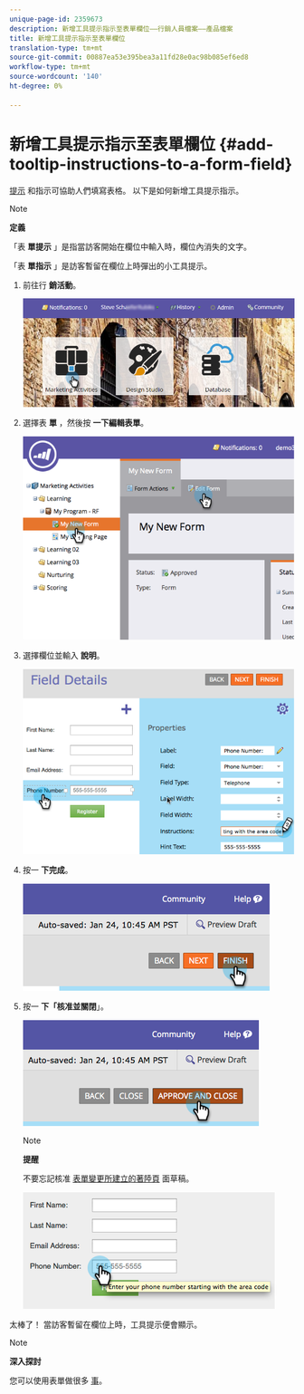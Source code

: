 ```yaml
---
unique-page-id: 2359673
description: 新增工具提示指示至表單欄位——行銷人員檔案——產品檔案
title: 新增工具提示指示至表單欄位
translation-type: tm+mt
source-git-commit: 00887ea53e395bea3a11fd28e0ac98b085ef6ed8
workflow-type: tm+mt
source-wordcount: '140'
ht-degree: 0%

---
```



# 新增工具提示指示至表單欄位 {#add-tooltip-instructions-to-a-form-field}

[提示](add-hint-text-to-a-form-field.md) 和指示可協助人們填寫表格。 以下是如何新增工具提示指示。

>[!NOTE]
>
>**定義**
>
>「表 **單提示** 」是指當訪客開始在欄位中輸入時，欄位內消失的文字。
>
>「表 **單指示** 」是訪客暫留在欄位上時彈出的小工具提示。

1. 前往行 **銷活動**。

   ![](assets/login-marketing-activities-6.png)

1. 選擇表 **單** ，然後按 **一下編輯表單**。

   ![](assets/image2014-9-15-14-3a15-3a42.png)

1. 選擇欄位並輸入 **說明**。

   ![](assets/image2014-9-15-14-3a15-3a49.png)

1. 按一 **下完成**。

   ![](assets/image2014-9-15-14-3a15-3a57.png)

1. 按一 **下「核准並關閉**」。

   ![](assets/image2014-9-15-14-3a16-3a3.png)

   >[!NOTE]
   >
   >**提醒**
   >
   >
   >不要忘記核准 [表單變更所建立的著陸頁](../../../../product-docs/demand-generation/landing-pages/understanding-landing-pages/approve-unapprove-or-delete-a-landing-page.md) 面草稿。

   ![](assets/image2014-9-15-14-3a16-3a56.png)

太棒了！ 當訪客暫留在欄位上時，工具提示便會顯示。

>[!NOTE]
>
>**深入探討**
>
>您可以使用表單做很多 [事](http://docs.marketo.com/display/docs/forms)。


